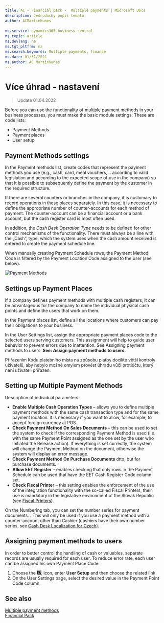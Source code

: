```yaml
---
title: AC - Financial pack -  Multiple payments | Microsoft Docs
description: Jednoduchy popis tematu
author: ACMartinKunes

ms.service: dynamics365-business-central
ms.topic: article
ms.devlang: na
ms.tgt_pltfrm: na
ms.search.keywords: Multiple payments, finance 
ms.date: 01/31/2021
ms.author: AC MartinKunes
---
```

# Více úhrad - nastavení
> Update 01.04.2022

Before you can use the functionality of multiple payment methods in your business processes, you must make the basic module settings. These are code lists:

- Payment Methods
- Payment places
- User setup

## Payment Methods settings

In the Payment methods list, create codes that represent the payment methods you use (e.g., cash, card, meal vouchers,... according to valid legislation and according to the expected scope of use in the company) so that it is possible to subsequently define the payment by the customer in the required structure.

If there are several counters or branches in the company, it is customary to record operations in these places separately. In this case, it is necessary to define the appropriate number of counter-accounts for each method of payment. The counter-account can be a financial account or a bank account, but the cash register card is most often used.

In addition, the  *Cash Desk Operation Type* needs to be defined for other control mechanisms of the functionality. There must always be a line with the  „Cash“, type, which the system uses when the cash amount received is entered to create the payment schedule line.

When manually creating Payment Schedule rows, the Payment Method Code is filtered by the Payment Location Code assigned to the user (see below).

![Payment Methods](media/multiple_payment_methonds_overview.png)

## Settings up Payment Places

If a company defines payment methods with multiple cash registers, it can be advantageous for the company to name the individual physical cash points and define the users that work on them.

In the Payment places list, define all the locations where customers can pay their obligations to your business. 

In the User Settings list, assign the appropriate payment places code to the selected users serving customers. This assignment will help to guide user behavior to prevent errors due to inattention. See Assigning payment methods to users. **See: Assign payment methods to users.**

Přiřazením Kódu platebního místa na způsobu platby docílíte větší kontroly uživatelů, aby nebylo možné omylem provést úhradu vůči protiúčtu, který není uživateli přiřazen.


## Setting up Multiple Payment Methods

Description of individual parameters:
- **Enable Multiple Cash Operation Types** – allows you to define multiple payment methods with the same cash transaction type and for the same payment location.  It is necessary if you want to allow, for example, to accept foreign currency at POS.
- **Check Payment Method On Sales Documents** – this can be used to set the system to check if the corresponding Payment Method is used (i.e. with the same Payment Point assigned as the one set by the user who initiated the Release action). If everything is set correctly, the system will change the Payment Method on the document, otherwise the system will display an error message.
- **Check Payment Method On Purchase Documents** dtto, but for purchase documents.
- **Allow EET Register** – enables checking that only rows in the Payment Schedule can be used that have the EET Cash Register Code column set.
- **Check Fiscal Printer** – this setting enables the enforcement of the use of the integration functionality with the so-called Fiscal Printers, their use is mandatory in the legislative environment of the Slovak Republic (see [Fiscal Printers](https://muj.autocont.cz/docs/cs-cz/dynamics365/business-central/AC-FinancialPack/ac-fiscal-printers.html)).

On the Numbering tab, you can set the number series for payment documents. . This will only be used if you use a payment method with a counter-account other than Cashier (cashiers have their own number series, see [Cash Desk Localization for Czech](https://docs.microsoft.com/cs-cz/dynamics365/business-central/localfunctionality/czech/ui-extensions-cash-desk-localization-cz#nastaven%C3%AD-%C4%8D%C3%ADseln%C3%BDch-%C5%99ad-pro-p%C5%99%C3%ADjmov%C3%A9-a-v%C3%BDdajov%C3%A9-doklady)).

## Assigning payment methods to users

In order to better control the handling of cash or valuables, separate records are usually required for each user. To reduce error rate, each user can be assigned his own Payment Place Code.
1. Choose the ![Lightbulb that opens the Tell Me feature.](media/ui-search/search_small.png "Tell me what you want to do"), icon, enter **User Setup** and then choose the related link.
2. On the User Settings page, select the desired value in the Payment Point Code column.


## See also

[Multiple payment methods](ac-multiple-payment-methods.md)  
[Financial Pack](ac-finance-pack.md)
